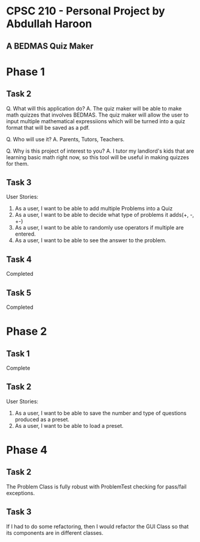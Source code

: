# CPSC 210 - Personal Project by Abdullah Haroon

## A BEDMAS Quiz Maker

# Phase 1

## Task 2
Q. What will this application do?
A. The quiz maker will be able to make math quizzes that involves BEDMAS. The quiz maker will allow the user to input
multiple mathematical expressiions which will be turned into a quiz format that will be saved as a pdf.

Q. Who will use it?
A. Parents, Tutors, Teachers.

Q. Why is this project of interest to you? 
A. I tutor my landlord's kids that are learning basic math right now, so this tool will be useful in making
quizzes for them.

## Task 3
User Stories:

1. As a user, I want to be able to add multiple Problems into a Quiz
2. As a user, I want to be able to decide what type of problems it adds(+, -, +-)
3. As a user, I want to be able to randomly use operators if multiple are entered.
4. As a user, I want to be able to see the answer to the problem.

## Task 4
Completed

## Task 5
Completed

# Phase 2

## Task 1
Complete

## Task 2
User Stories:

1. As a user, I want to be able to save the number and type of questions produced as a preset.
2. As a user, I want to be able to load a preset.

# Phase 4

## Task 2
The Problem Class is fully robust with ProblemTest checking for pass/fail exceptions.

## Task 3
If I had to do some refactoring, then I would refactor the GUI Class so that its components are in different classes.
